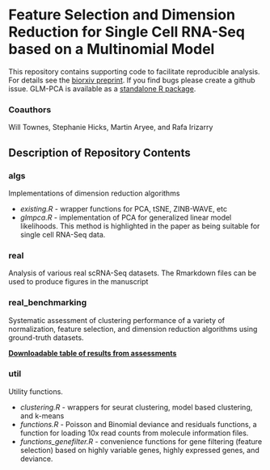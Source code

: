 # Feature Selection and Dimension Reduction for Single Cell RNA-Seq based on a Multinomial Model

This repository contains supporting code to facilitate reproducible analysis. For details see the [biorxiv preprint](https://www.biorxiv.org/content/10.1101/574574v1). If you find bugs please create a github issue. GLM-PCA is available as a [standalone R package](https://github.com/willtownes/glmpca).

### Coauthors

Will Townes, Stephanie Hicks, Martin Aryee, and Rafa Irizarry

## Description of Repository Contents

### algs

Implementations of dimension reduction algorithms 
* *existing.R* - wrapper functions for PCA, tSNE, ZINB-WAVE, etc
* *glmpca.R* - implementation of PCA for generalized linear model likelihoods. This method is highlighted in the paper as being suitable for single cell RNA-Seq data.

### real

Analysis of various real scRNA-Seq datasets. The Rmarkdown files can be used to produce figures in the manuscript

### real_benchmarking

Systematic assessment of clustering performance of a variety of normalization, feature selection, and dimension reduction algorithms using ground-truth datasets.

**[Downloadable table of results from assessments](https://raw.githubusercontent.com/willtownes/scrna2019/master/real_benchmarking/results/cluster_accuracy.txt)**

### util

Utility functions. 

* *clustering.R* - wrappers for seurat clustering, model based clustering, and k-means
* *functions.R* - Poisson and Binomial deviance and residuals functions, a function for loading 10x read counts from molecule information files.
* *functions_genefilter.R* - convenience functions for gene filtering (feature selection) based on highly variable genes, highly expressed genes, and deviance.

